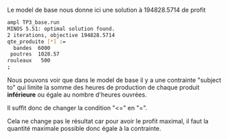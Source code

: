Le model de base nous donne ici une solution à 194828.5714 de profit

```bash
ampl TP3_base.run
MINOS 5.51: optimal solution found.
2 iterations, objective 194828.5714
qte_produite [*] :=
  bandes  6000
 poutres  1028.57
rouleaux   500
;
```
Nous pouvons voir que dans le model de base il y a une contrainte "subject to" qui limite la somme des heures de production de chaque produit **inférieure** ou égale au nombre d'heures ouvrées.

Il suffit donc de changer la condition "<=" en "=".

Cela ne change pas le résultat car pour avoir le profit maximal, il faut la quantité maximale possible donc égale à la contrainte.
